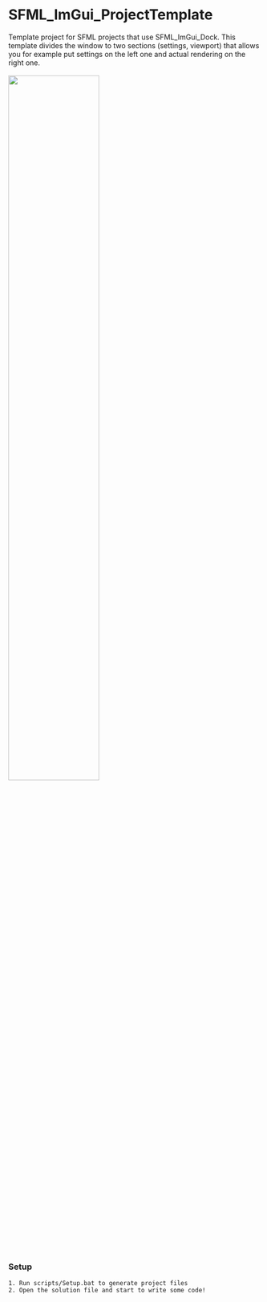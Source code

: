 # SFML_ImGui_ProjectTemplate
Template project for SFML projects that use SFML_ImGui_Dock. This template divides the window to two sections (settings, viewport) that allows you for example put settings on the left one and actual rendering on the right one.<br><br>
<img src="https://i.imgur.com/NcKHqKO.png" width=60%>

### Setup
```
1. Run scripts/Setup.bat to generate project files
2. Open the solution file and start to write some code!
```
